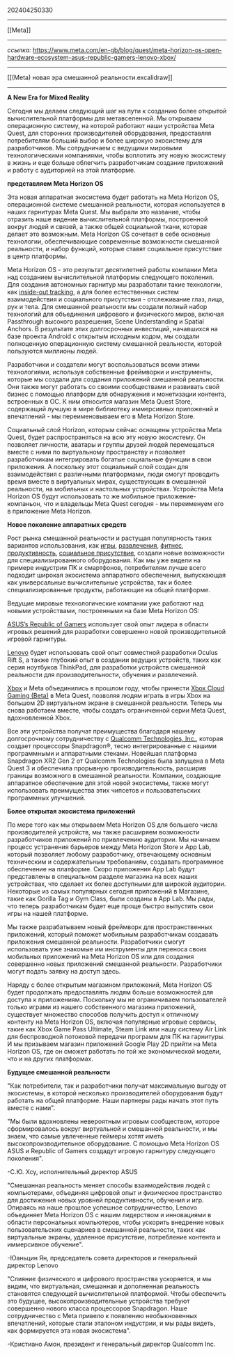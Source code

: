 202404250330
***
[[Meta]]
***
*ссылка:*
https://www.meta.com/en-gb/blog/quest/meta-horizon-os-open-hardware-ecosystem-asus-republic-gamers-lenovo-xbox/
***
[[(Meta) новая эра смешанной реальности.excalidraw]]
***
**A New Era for Mixed Reality**

Сегодня мы делаем следующий шаг на пути к созданию более открытой вычислительной платформы для метавселенной. Мы открываем операционную систему, на которой работают наши устройства Meta Quest, для сторонних производителей оборудования, предоставляя потребителям больший выбор и более широкую экосистему для разработчиков. Мы сотрудничаем с ведущими мировыми технологическими компаниями, чтобы воплотить эту новую экосистему в жизнь и еще больше облегчить разработчикам создание приложений и работу с аудиторией на этой платформе. 

**представляем Meta Horizon OS**

Эта новая аппаратная экосистема будет работать на Meta Horizon OS, операционной системе смешанной реальности, которая используется в наших гарнитурах Meta Quest. Мы выбрали это название, чтобы отразить наше видение вычислительной платформы, построенной вокруг людей и связей, а также общей социальной ткани, которая делает это возможным. Meta Horizon OS сочетает в себе основные технологии, обеспечивающие современные возможности смешанной реальности, и набор функций, которые ставят социальное присутствие в центр платформы. 

Meta Horizon OS - это результат десятилетней работы компании Meta над созданием вычислительной платформы следующего поколения. Для создания автономных гарнитур мы разработали такие технологии, как [inside-out tracking](https://tech.facebook.com/reality-labs/2019/8/the-story-behind-oculus-insight-technology/), а для более естественных систем взаимодействия и социального присутствия - отслеживание глаз, лица, рук и тела. Для смешанной реальности мы создали полный набор технологий для объединения цифрового и физического миров, включая Passthrough высокого разрешения, Scene Understanding и Spatial Anchors. В результате этих долгосрочных инвестиций, начавшихся на базе проекта Android с открытым исходным кодом, мы создали полноценную операционную систему смешанной реальности, которой пользуются миллионы людей.

Разработчики и создатели могут воспользоваться всеми этими технологиями, используя собственные фреймворки и инструменты, которые мы создали для создания приложений смешанной реальности. Они также могут работать со своими сообществами и развивать свой бизнес с помощью платформ для обнаружения и монетизации контента, встроенных в ОС. К ним относится магазин Meta Quest Store, содержащий лучшую в мире библиотеку иммерсивных приложений и впечатлений - мы переименовываем его в Meta Horizon Store.

Социальный слой Horizon, которым сейчас оснащены устройства Meta Quest, будет распространяться на всю эту новую экосистему. Он позволяет личности, аватары и группы друзей людей перемещаться вместе с ними по виртуальному пространству и позволяет разработчикам интегрировать богатые социальные функции в свои приложения. А поскольку этот социальный слой создан для взаимодействия с различными платформами, люди смогут проводить время вместе в виртуальных мирах, существующих в смешанной реальности, на мобильных и настольных устройствах. Устройства Meta Horizon OS будут использовать то же мобильное приложение-компаньон, что и владельцы Meta Quest сегодня - мы переименуем его в приложение Meta Horizon. 

**Новое поколение аппаратных средств**

Рост рынка смешанной реальности и растущая популярность таких вариантов использования, как 
[игры](https://www.meta.com/en-gb/blog/quest/asgards-wrath-2-players-guide-game-overview/), 
[развлечения](https://www.meta.com/en-gb/blog/quest/home-entertainment-system-peacock-youtube-netflix-espn/), 
[фитнес](https://www.meta.com/en-gb/blog/quest/vr-home-workouts-fitness-health-wellness/), 
[продуктивность](https://www.meta.com/en-gb/blog/quest/microsoft-365-excel-powerpoint-word-vr-productivity-pwas/),
[социальное присутствие](https://www.meta.com/en-gb/blog/quest/national-siblings-day-walkabout-mini-golf/), 
создали новые возможности для специализированного оборудования. Как мы уже видели на примере индустрии ПК и смартфонов, потребителям лучше всего подходит широкая экосистема аппаратного обеспечения, выпускающая как универсальные вычислительные устройства, так и более специализированные продукты, работающие на общей платформе.

Ведущие мировые технологические компании уже работают над новыми устройствами, построенными на базе Meta Horizon OS: 

[ASUS’s Republic of Gamers](https://rog.asus.com/us/) использует свой опыт лидера в области игровых решений для разработки совершенно новой производительной игровой гарнитуры.

[Lenovo](https://www.lenovo.com/) будет использовать свой опыт совместной разработки Oculus Rift S, а также глубокий опыт в создании ведущих устройств, таких как серия ноутбуков ThinkPad, для разработки устройств смешанной реальности для производительности, обучения и развлечений.

[Xbox](https://www.xbox.com/) и Meta объединились в прошлом году, чтобы принести [Xbox Cloud Gaming (Beta)](https://www.meta.com/en-gb/blog/quest/xbox-cloud-gaming-beta-launch) в Meta Quest, позволяя людям играть в игры Xbox на большом 2D виртуальном экране в смешанной реальности. Теперь мы снова работаем вместе, чтобы создать ограниченной серии Meta Quest, вдохновленной Xbox.

Все эти устройства получат преимущества благодаря нашему долгосрочному сотрудничеству с [Qualcomm Technologies, Inc.](https://www.qualcomm.com/), которая создает процессоры Snapdragon®, тесно интегрированные с нашими программными и аппаратными стеками. Новейшая платформа Snapdragon XR2 Gen 2 от Qualcomm Technologies была запущена в Meta Quest 3 и обеспечила прорывную производительность, расширив границы возможного в смешанной реальности. Компании, создающие аппаратное обеспечение для этой новой экосистемы, также могут использовать преимущества этих чипсетов и пользовательских программных улучшений.

**Более открытая экосистема приложений**

По мере того как мы открываем Meta Horizon OS для большего числа производителей устройств, мы также расширяем возможности разработчиков приложений по привлечению аудитории. Мы начинаем процесс устранения барьеров между Meta Horizon Store и App Lab, который позволяет любому разработчику, отвечающему основным техническим и содержательным требованиям, создавать программное обеспечение на платформе. Скоро приложения App Lab будут представлены в специальном разделе магазина на всех наших устройствах, что сделает их более доступными для широкой аудитории. Некоторые из самых популярных сегодня приложений в Магазине, такие как Gorilla Tag и Gym Class, были созданы в App Lab. Мы рады, что теперь разработчикам будет еще проще быстро выпустить свои игры на нашей платформе. 

Мы также разрабатываем новый фреймворк для пространственных приложений, который поможет мобильным разработчикам создавать приложения смешанной реальности. Разработчики смогут использовать уже знакомые им инструменты для переноса своих мобильных приложений на Meta Horizon OS или для создания совершенно новых приложений смешанной реальности. Разработчики могут подать заявку на доступ здесь.

Наряду с более открытым магазином приложений, Meta Horizon OS будет продолжать предоставлять людям больше возможностей для доступа к приложениям. Поскольку мы не ограничиваем пользователей только играми из нашего собственного магазина приложений, существует множество способов получить доступ к отличному контенту на Meta Horizon OS, включая популярные игровые сервисы, такие как Xbox Game Pass Ultimate, Steam Link или нашу систему Air Link для беспроводной потоковой передачи программ для ПК на гарнитуры. И мы призываем магазин приложений Google Play 2D прийти на Meta Horizon OS, где он сможет работать по той же экономической модели, что и на других платформах. 

**Будущее смешанной реальности**

"Как потребители, так и разработчики получат максимальную выгоду от экосистемы, в которой несколько производителей оборудования будут работать на общей платформе. Наши партнеры рады начать этот путь вместе с нами".

"Мы были вдохновлены невероятным игровым сообществом, которое сформировалось вокруг виртуальной и смешанной реальности, и мы знаем, что самые увлеченные геймеры хотят иметь высокопроизводительное оборудование. С помощью Meta Horizon OS ASUS и Republic of Gamers создадут игровую гарнитуру следующего поколения".

-С.Ю. Хсу, исполнительный директор ASUS

"Смешанная реальность меняет способы взаимодействия людей с компьютерами, объединяя цифровой опыт и физическое пространство для достижения новых уровней продуктивности, обучения и игр. Опираясь на наше прошлое успешное сотрудничество, Lenovo объединяет Meta Horizon OS с нашим лидерством и инновациями в области персональных компьютеров, чтобы ускорить внедрение новых пользовательских сценариев в смешанной реальности, таких как виртуальные экраны, удаленное присутствие, потребление контента и иммерсивное обучение".

-Юаньцин Ян, председатель совета директоров и генеральный директор Lenovo

"Слияние физического и цифрового пространства ускоряется, и мы видим, что виртуальная, смешанная и дополненная реальность становятся следующей вычислительной платформой. Чтобы обеспечить это будущее, высокопроизводительные устройства требуют совершенно нового класса процессоров Snapdragon. Наше сотрудничество с Meta привело к появлению необыкновенных впечатлений, которые стали эталоном индустрии, и мы рады видеть, как формируется эта новая экосистема".

-Кристиано Амон, президент и генеральный директор Qualcomm Inc. 